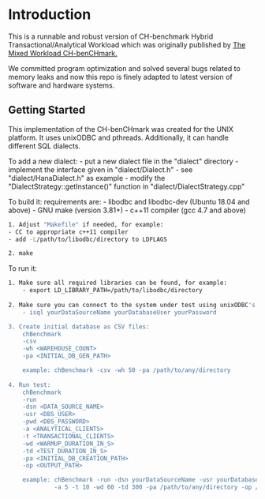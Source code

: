 # Introduction
This is a runnable and robust version of CH-benchmark  Hybrid Transactional/Analytical Workload which was originally published by
[The Mixed Workload CH-benCHmark.](https://db.in.tum.de/research/projects/CHbenCHmark/?lang=en)

We committed program optimization and solved several bugs related to memory leaks and now this repo is finely adapted to latest version of software and hardware systems.



## Getting Started

This implementation of the CH-benCHmark was created for the UNIX platform. It uses unixODBC 
and pthreads.
Additionally, it can handle different SQL dialects. 

To add a new dialect:
    - put a new dialect file in the "dialect" directory
    - implement the interface given in "dialect/Dialect.h"
    - see "dialect/HanaDialect.h" as example
    - modify the "DialectStrategy::getInstance()" function in "dialect/DialectStrategy.cpp"


To build it:
    requirements are: 
    - libodbc and libodbc-dev (Ubuntu 18.04 and above)
    - GNU make (version 3.81+)
    - c++11 compiler (gcc 4.7 and above)
    
```bash
1. Adjust "Makefile" if needed, for example:
- CC to appropriate c++11 compiler
- add -L/path/to/libodbc/directory to LDFLAGS

2. make
```



To run it:

```bash
1. Make sure all required libraries can be found, for example:
	- export LD_LIBRARY_PATH=/path/to/libodbc/directory
   
2. Make sure you can connect to the system under test using unixODBC's "isql":
	- isql yourDataSourceName yourDatabaseUser yourPassword

3. Create initial database as CSV files:
    chBenchmark
    -csv
    -wh <WAREHOUSE_COUNT>
    -pa <INITIAL_DB_GEN_PATH>

    example: chBenchmark -csv -wh 50 -pa /path/to/any/directory
    
4. Run test:
    chBenchmark
    -run
    -dsn <DATA_SOURCE_NAME>
    -usr <DBS_USER>
    -pwd <DBS_PASSWORD>
    -a <ANALYTICAL_CLIENTS>
    -t <TRANSACTIONAL_CLIENTS>
    -wd <WARMUP_DURATION_IN_S>
    -td <TEST_DURATION_IN_S>
    -pa <INITIAL_DB_CREATION_PATH>
    -op <OUTPUT_PATH>

    example: chBenchmark -run -dsn yourDataSourceName -usr yourDatabaseUser -pwd yourPassword 
             -a 5 -t 10 -wd 60 -td 300 -pa /path/to/any/directory -op /path/to/any/directory
```

